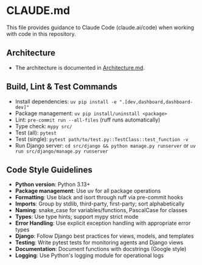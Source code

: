 # CLAUDE.md

This file provides guidance to Claude Code (claude.ai/code) when working with code in this repository.

## Architecture

- The architecture is documented in [Architecture.md](/docs/Architecture.md).

## Build, Lint & Test Commands
- Install dependencies: `uv pip install -e ".[dev,dashboard,dashboard-dev]"`
- Package management: `uv pip install/uninstall <package>`
- Lint: `pre-commit run --all-files` (ruff runs automatically)
- Type check: `mypy src/`
- Test (all): `pytest`
- Test (single): `pytest path/to/test.py::TestClass::test_function -v`
- Run Django server: `cd src/django && python manage.py runserver` or `uv run src/django/manage.py runserver`

## Code Style Guidelines
- **Python version**: Python 3.13+
- **Package management**: Use uv for all package operations
- **Formatting**: Use black and isort through ruff via pre-commit hooks
- **Imports**: Group by stdlib, third-party, first-party; sort alphabetically
- **Naming**: snake_case for variables/functions, PascalCase for classes
- **Types**: Use type hints; support mypy strict mode
- **Error Handling**: Use explicit exception handling with appropriate error types
- **Django**: Follow Django best practices for views, models, and templates
- **Testing**: Write pytest tests for monitoring agents and Django views
- **Documentation**: Document functions with docstrings (Google style)
- **Logging**: Use Python's logging module for operational logs